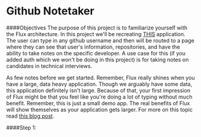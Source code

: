 # Github Notetaker

####Objectives
The purpose of this project is to familiarize yourself with the Flux architecture. In this project we'll be recreating [THIS](http://reactweek.com/projects/github-notetaker/#/) application. The user can type in any github username and then will be routed to a page where they can see that user's information, repositories, and have the ability to take notes on the specific developer. A use case for this (if you added auth which we won't be doing in this project) is for taking notes on candidates in technical interviews.

As few notes before we get started. Remember, Flux really shines when you have a large, data heavy application. Though we arguably have some data, this application definitely isn't large. Because of that, your first impression of Flux might be that you feel like you're doing a lot of typing without much benefit. Remember, this is just a small demo app. The real benefits of Flux will show themselves as your application gets larger. For more on this topic read [this blog post](https://medium.com/@dan_abramov/the-case-for-flux-379b7d1982c6).

####Step 1: 
